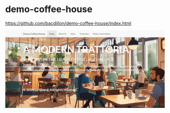# demo-coffee-house

https://github.com/bacdillon/demo-coffee-house/index.html

![alt_text](https://github.com/bacdillon/demo-coffee-house/blob/master/images/DemoCoffeeHouse.jpg)
